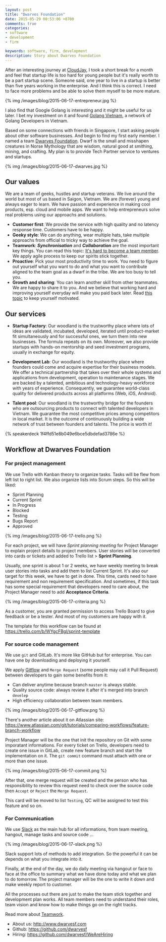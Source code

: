 ```yaml
---
layout: post
title: "Dwarves Foundation"
date: 2015-05-29 00:53:06 +0700
comments: true
categories: 
- software
- development
- firm

keywords: software, firm, development
description: Story about Dwarves Foundation
---
```


After an interesting journey at [CloudJay](/a/cau-chuyen-khoi-nghiep-tu-lifebox-den-cloudjay-p1/), I took a short break for a month and feel that startup life is too hard for young people but it's really worth to be a part startup scene. Someone said, one year to live in a startup is better than five years working in the enterprise. And I think this is correct. I need to face more problems and be able to solve them myself to be more mature.

{% img /images/blog/2015-06-17-entrepreneur.jpg %}

I also find that Google Golang is interesting and it might be useful for us later. I bet my investment on it and found [Golang Vietnam](https://golang.org.vn), a network of Golang Developers in Vietnam.

Based on some connections with friends in Singapore, I start asking people about other software businesses. And begin to find my first early member. I named a team [Dwarves Foundation](https://dwarves.foundation). Dwarf is the small and misshapen creatures in Norse Mythology that are wisdom, natural good at smithing, mining, and crafting. My plan is to provide Tech Partner service to ventures and startups.

{% img /images/blog/2015-06-17-dwarves.jpg %}

## Our values

We are a team of geeks, hustles and startup veterans. We live around the world but most of us based in Saigon, Vietnam. We are (forever) young and always eager to learn. We have passion and experience in making cool products, esp. cloud and mobile apps. We want to help entrepreneurs solve real problems using our approachs and solutions.

- **Customer first**: We provide the service with high quality and no latency response time. Customers have to be happy.
- **Geeky style**: We can do anything, wear multiple hats, take multiple approachs from official to tricky way to achieve the goal.
- **Teamwork**: **_Synchronisation_** and **_Collaboration_** are the most important key things. You can read this topic: [It's hard to become a team member](/a/it-is-hard-to-become-a-team-member/). We apply agile process to keep our spirits stick together.
- **Proactive**: Pick your most productivity time to work. You need to figure out yourself what you want to do and what you want to contribute aligned to the team goal as a dwarf in the tribe. We are too busy to tell you.
- **Growth and sharing**: You can learn another skill from other teammates. We are happy to share it to you. And we believe that working hard and improving yourself everyday will make you paid back later. Read [this topic](https://www.quora.com/How-can-I-motivate-myself-to-work-hard) to keep yourself motivated.

## Our services

- **Startup Factory**: Our woodland is the trustworthy place where lots of ideas are validated, incubated, developed, iterated until product-market fit simultaneously and for successful ones, we turn them into new businesses. The formula repeats on its own. Moreover, we also provide startups with hands-on mentorship and seed investment programs, usually in exchange for equity.

- **Development Lab**: Our woodland is the trustworthy place where founders could come and acquire expertise for their business models. We offer a technical partnership that takes over their whole systems and applications from development, operation to maintenance stages. We are backed by a talented, ambitious and technology-heavy workforce with years of experience. Consequently, we guarantee world-class quality for delivered products across all platforms (Web, iOS, Android).

- **Talent pool**: Our woodland is the trustworthy bridge for the founders who are outsourcing products to connect with talented developers in Vietnam. We guarantee the most competitive prices among competitors in local market. It is the outcome of continuously building a wide network of trust between founders and talents. The price is worth it!

{% speakerdeck 1f4ffd51e8b049e6bce5dbdefad3786e %}

## Workflow at Dwarves Foundation

### For project management 

We use Trello with Kanban theory to organize tasks. Tasks will be flew from left list to right list. We also organize lists into Scrum steps. So this will be liked: 

- Sprint Planning
- Current Sprint
- In Progress
- Blocked
- Testing
- Bugs Report
- Approved

{% img /images/blog/2015-06-17-trello.png %}

For each project, we will have *Sprint planning meeting* for Project Manager to explain project details to project members. User stories will be converted into cards or tickets and added to Trello list > **Sprint Planning**. 

Usually, one sprint is about 1 or 2 weeks, we have weekly meeting to break user stories into tasks and add them to list Current Sprint. It's also our target for this week, we have to get in done. This time, cards need to have requirement and non requirement specification. And sometimes, if this task has some special requirement that developers need to care about, the Project Manager need to add **Acceptance Criteria**.

{% img /images/blog/2015-06-17-criteria.png %}

As a customer, you are granted permission to access Trello Board to give feedback or be a tester. And most of my customers are happy with it.

The template for this workflow can be found at https://trello.com/b/WYgcFBgl/sprint-template

### For source code management 

We use `git` and GitLab. It's more like GitHub but for enterprise. You can have one by downloading and deploying it yourself.

We apply [Gitflow](http://danielkummer.github.io/git-flow-cheatsheet/) and `Merge Request` (some people may call it Pull Request) between developers to gain some benefits from it:

- Can deliver anytime because branch `master` is always stable.
- Quality source code: always review it after it's merged into branch `develep`
- High efficiency collaboration between team members.

{% img /images/blog/2015-06-17-gitflow.png %}

There's another article about it on Atlassian site: https://www.atlassian.com/git/tutorials/comparing-workflows/feature-branch-workflow

Project Manager will be the one that init the repository on Git with some imporatant informations. For every ticket on Trello, developers need to create one issue in GitLab, create new feature branch and start the implementation on it. The `git commit` command must attach with one or more than one issue. 

{% img /images/blog/2015-06-17-commit.png %}

After that, one merge request will be created and the person who has responsibility to review this request need to check over the source code then `Accept` or `Reject` the `Merge Request`.

This card will be moved to list `Testing`, QC will be assigned to test this feature and so on.

### For Communication

We use [Slack](http://slack.com) as the main hub for all informations, from team meeting, hangout, manage tasks and source code ... 

{% img /images/blog/2015-06-17-slack.png %}

Slack support lots of methods to add integration. So the powerful it can be depends on what you integrate into it.

Finally, at the end of the day, we do daily meeting via hangout or face to face at the office to summary what we have done today and what we plan to do tomorrow. The project manager will be the one to write it down and make weekly report to customer.

All the processes out there are just to make the team stick together and development plan works. All team members need to understand their roles, team vision and know how to make things go on the right tracks. 

Read more about [Teamwork](/2014/12/05/it-is-hard-to-become-a-team-member/).


- About us: http://www.dwarvesf.com
- Github: https://github.com/dwarvesf
- Hiring: https://github.com/dwarvesf/WeAreHiring
